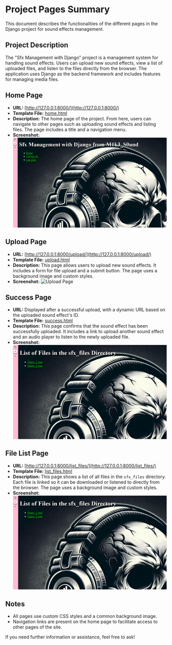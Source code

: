 # Project Pages Summary

This document describes the functionalities of the different pages in the Django project for sound effects management.

## Project Description

The "Sfx Management with Django" project is a management system for handling sound effects. Users can upload new sound effects, view a list of uploaded files, and listen to the files directly from the browser. The application uses Django as the backend framework and includes features for managing media files.

## Home Page

- **URL:** [http://127.0.0.1:8000/](http://127.0.0.1:8000/)
- **Template File:** [home.html](#home.html-context)
- **Description:** The home page of the project. From here, users can navigate to other pages such as uploading sound effects and listing files. The page includes a title and a navigation menu.
- **Screenshot:**
  ![Home Page](images/1.PNG)

## Upload Page

- **URL:** [http://127.0.0.1:8000/upload/](http://127.0.0.1:8000/upload/)
- **Template File:** [upload.html](#upload.html-context)
- **Description:** This page allows users to upload new sound effects. It includes a form for file upload and a submit button. The page uses a background image and custom styles.
- **Screenshot:**
  ![Upload Page](/images/2.PNG)

## Success Page

- **URL:** Displayed after a successful upload, with a dynamic URL based on the uploaded sound effect's ID.
- **Template File:** [success.html](#success.html-context)
- **Description:** This page confirms that the sound effect has been successfully uploaded. It includes a link to upload another sound effect and an audio player to listen to the newly uploaded file.
- **Screenshot:**
  ![Success Page](images/3.PNG)

## File List Page

- **URL:** [http://127.0.0.1:8000/list_files/](http://127.0.0.1:8000/list_files/)
- **Template File:** [list_files.html](#list_files.html-context)
- **Description:** This page shows a list of all files in the `sfx_files` directory. Each file is linked so it can be downloaded or listened to directly from the browser. The page uses a background image and custom styles.
- **Screenshot:**
  ![File List Page](images/3.PNG)

## Notes

- All pages use custom CSS styles and a common background image.
- Navigation links are present on the home page to facilitate access to other pages of the site.

If you need further information or assistance, feel free to ask!


